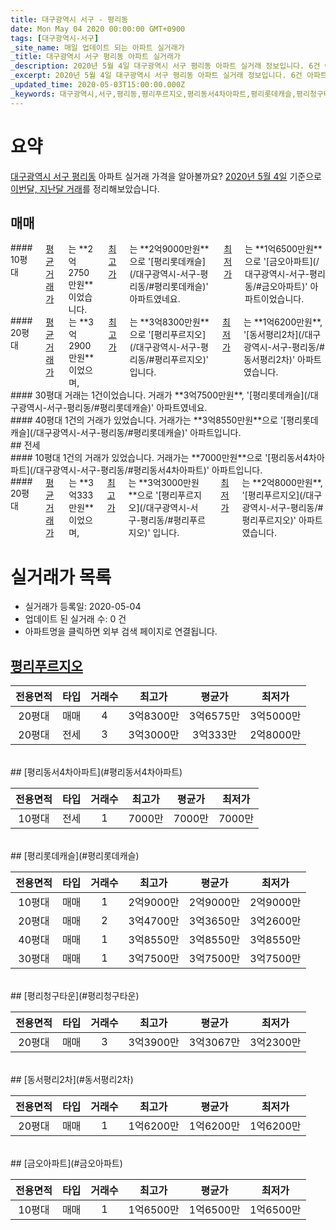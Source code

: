 ```yaml
---
title: 대구광역시 서구 - 평리동
date: Mon May 04 2020 00:00:00 GMT+0900
tags: [대구광역시-서구]
_site_name: 매일 업데이트 되는 아파트 실거래가
_title: 대구광역시 서구 평리동 아파트 실거래가
_description: 2020년 5월 4일 대구광역시 서구 평리동 아파트 실거래 정보입니다. 6건 아파트 정보가 있습니다.
_excerpt: 2020년 5월 4일 대구광역시 서구 평리동 아파트 실거래 정보입니다. 6건 아파트 정보가 있습니다.
_updated_time: 2020-05-03T15:00:00.000Z
_keywords: 대구광역시,서구,평리동,평리푸르지오,평리동서4차아파트,평리롯데캐슬,평리청구타운,동서평리2차,금오아파트
---
```





# 요약
<ins>대구광역시 서구 평리동</ins> 아파트 실거래 가격을 알아볼까요? <ins>2020년 5월 4일</ins> 기준으로 <ins>이번달, 지난달 거래</ins>를 정리해보았습니다.

## 매매
<div class="container">
<div class="six columns" markdown="1">
#### 10평대
<ins>평균 거래가</ins>는 **2억2750만원**이었습니다. <ins>최고가</ins>는 **2억9000만원**으로 '[평리롯데캐슬](/대구광역시-서구-평리동/#평리롯데캐슬)' 아파트였네요. <ins>최저가</ins>는 **1억6500만원**으로 '[금오아파트](/대구광역시-서구-평리동/#금오아파트)' 아파트이었습니다.
</div>
<div class="six columns" markdown="1">
#### 20평대
<ins>평균 거래가</ins>는 **3억2900만원**이었으며, <ins>최고가</ins>는 **3억8300만원**으로 '[평리푸르지오](/대구광역시-서구-평리동/#평리푸르지오)' 입니다. <ins>최저가</ins>는 **1억6200만원**, '[동서평리2차](/대구광역시-서구-평리동/#동서평리2차)' 아파트였습니다.
</div>
</div>
<div class="container">
<div class="six columns" markdown="1">
#### 30평대
거래는 1건이었습니다. 거래가 **3억7500만원**, '[평리롯데캐슬](/대구광역시-서구-평리동/#평리롯데캐슬)' 아파트였네요.
</div>
<div class="six columns" markdown="1">
#### 40평대
1건의 거래가 있었습니다. 거래가는 **3억8550만원**으로 '[평리롯데캐슬](/대구광역시-서구-평리동/#평리롯데캐슬)' 아파트입니다.
</div>
</div>
## 전세
<div class="container">
<div class="six columns" markdown="1">
#### 10평대
1건의 거래가 있었습니다. 거래가는 **7000만원**으로 '[평리동서4차아파트](/대구광역시-서구-평리동/#평리동서4차아파트)' 아파트입니다.
</div>
<div class="six columns" markdown="1">
#### 20평대
<ins>평균 거래가</ins>는 **3억333만원**이었으며, <ins>최고가</ins>는 **3억3000만원**으로 '[평리푸르지오](/대구광역시-서구-평리동/#평리푸르지오)' 입니다. <ins>최저가</ins>는 **2억8000만원**, '[평리푸르지오](/대구광역시-서구-평리동/#평리푸르지오)' 아파트였습니다.
</div>
</div>



# 실거래가 목록
- 실거래가 등록일: 2020-05-04
- 업데이트 된 실거래 수: 0 건
- 아파트명을 클릭하면 외부 검색 페이지로 연결됩니다.

## [평리푸르지오](#평리푸르지오)

|전용면적|타입|거래수|최고가|평균가|최저가|
|:---:|:---:|:---:|:---:|:---:|:---:|
|20평대|<span class="deal-type-1">매매</span>|4|3억8300만|3억6575만|3억5000만|
|20평대|<span class="deal-type-2">전세</span>|3|3억3000만|3억333만|2억8000만|

<br/>
## [평리동서4차아파트](#평리동서4차아파트)

|전용면적|타입|거래수|최고가|평균가|최저가|
|:---:|:---:|:---:|:---:|:---:|:---:|
|10평대|<span class="deal-type-2">전세</span>|1|7000만|7000만|7000만|

<br/>
## [평리롯데캐슬](#평리롯데캐슬)

|전용면적|타입|거래수|최고가|평균가|최저가|
|:---:|:---:|:---:|:---:|:---:|:---:|
|10평대|<span class="deal-type-1">매매</span>|1|2억9000만|2억9000만|2억9000만|
|20평대|<span class="deal-type-1">매매</span>|2|3억4700만|3억3650만|3억2600만|
|40평대|<span class="deal-type-1">매매</span>|1|3억8550만|3억8550만|3억8550만|
|30평대|<span class="deal-type-1">매매</span>|1|3억7500만|3억7500만|3억7500만|

<br/>
## [평리청구타운](#평리청구타운)

|전용면적|타입|거래수|최고가|평균가|최저가|
|:---:|:---:|:---:|:---:|:---:|:---:|
|20평대|<span class="deal-type-1">매매</span>|3|3억3900만|3억3067만|3억2300만|

<br/>
## [동서평리2차](#동서평리2차)

|전용면적|타입|거래수|최고가|평균가|최저가|
|:---:|:---:|:---:|:---:|:---:|:---:|
|20평대|<span class="deal-type-1">매매</span>|1|1억6200만|1억6200만|1억6200만|

<br/>
## [금오아파트](#금오아파트)

|전용면적|타입|거래수|최고가|평균가|최저가|
|:---:|:---:|:---:|:---:|:---:|:---:|
|10평대|<span class="deal-type-1">매매</span>|1|1억6500만|1억6500만|1억6500만|

<br/>



